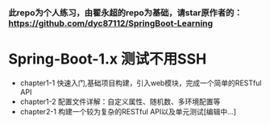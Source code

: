 ### 此repo为个人练习，由翟永超的repo为基础，请star原作者的： https://github.com/dyc87112/SpringBoot-Learning
# Spring-Boot-1.x 测试不用SSH
* chapter1-1 快速入门,基础项目构建，引入web模块，完成一个简单的RESTful API
* chapter1-2 配置文件详解：自定义属性、随机数、多环境配置等
* chapter2-1 构建一个较为复杂的RESTful API以及单元测试[编辑中...]

